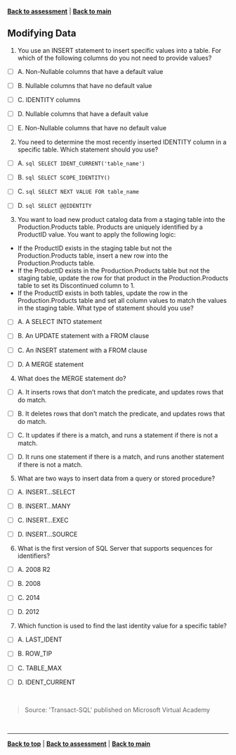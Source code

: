<a id="top" />

<br/>


[**Back to assessment**](./assessment.md) |   [**Back to main**](../README.md) 

## Modifying Data


1. You use an INSERT statement to insert specific values into a table.
For which of the following columns do you not need to provide values?
- [ ] A. 	Non-Nullable columns that have a default value
- [ ] B. 	Nullable columns that have no default value
- [ ] C. 	IDENTITY columns
- [ ] D. 	Nullable columns that have a default value
- [ ] E. 	Non-Nullable columns that have no default value
	

2. You need to determine the most recently inserted IDENTITY column in a specific table.
Which statement should you use?
- [ ] A. 	```sql SELECT IDENT_CURRENT('table_name') ```
- [ ] B. 	```sql SELECT SCOPE_IDENTITY() ```
- [ ] C. 	```sql SELECT NEXT VALUE FOR table_name ```
- [ ] D. 	```sql SELECT @@IDENTITY ```
	

3. You want to load new product catalog data from a staging table into the Production.Products table. Products are uniquely identified by a ProductID value. You want to apply the following logic:
* If the ProductID exists in the staging table but not the Production.Products table, insert a new row into the Production.Products table.
* If the ProductID exists in the Production.Products table but not the staging table, update the row for that product in the Production.Products table to set its Discontinued column to 1.
* If the ProductID exists in both tables, update the row in the Production.Products table and set all column values to match the values in the staging table.
What type of statement should you use?
- [ ] A. 	A SELECT INTO statement
- [ ] B. 	An UPDATE statement with a FROM clause
- [ ] C. 	An INSERT statement with a FROM clause
- [ ] D. 	A MERGE statement



4. What does the MERGE statement do?
- [ ] A. 	It inserts rows that don’t match the predicate, and updates rows that do match.
- [ ] B. 	It deletes rows that don’t match the predicate, and updates rows that do match.
- [ ] C. 	It updates if there is a match, and runs a statement if there is not a match.
 - [ ] D. 	It runs one statement if there is a match, and runs another statement if there is not a match. 



5. What are two ways to insert data from a query or stored procedure?
- [ ] A. 	INSERT…SELECT
- [ ] B. 	INSERT…MANY
- [ ] C. 	INSERT…EXEC
- [ ] D. 	INSERT…SOURCE
	

6. What is the first version of SQL Server that supports sequences for identifiers?
- [ ] A. 	2008 R2
- [ ] B. 	2008
- [ ] C. 	2014
- [ ] D. 	2012
	

7. Which function is used to find the last identity value for a specific table?
- [ ] A. 	LAST_IDENT
- [ ] B. 	ROW_TIP
- [ ] C. 	TABLE_MAX
- [ ] D. 	IDENT_CURRENT



<br/>

> Source: 'Transact-SQL' published on Microsoft Virtual Academy

<br/>

------

[**Back to top**](#top) | [**Back to assessment**](./assessment.md) | [**Back to main**](../README.md) 